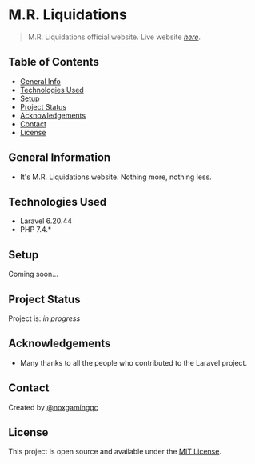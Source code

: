 # M.R. Liquidations

> M.R. Liquidations official website.
> Live website [_here_](https://www.mrliquidations.ca). <!-- If you have the project hosted somewhere, include the link here. -->

## Table of Contents

* [General Info](#general-information)
* [Technologies Used](#technologies-used)
* [Setup](#setup)
* [Project Status](#project-status)
* [Acknowledgements](#acknowledgements)
* [Contact](#contact)
* [License](#license)

## General Information

* It's M.R. Liquidations website. Nothing more, nothing less.

## Technologies Used

* Laravel 6.20.44
* PHP 7.4.*

## Setup

Coming soon...

## Project Status

Project is: _in progress_

## Acknowledgements

* Many thanks to all the people who contributed to the Laravel project.

## Contact

Created by [@noxgamingqc](https://www.noxgamingqc.ca/)

## License

This project is open source and available under the [MIT License](./LICENSE.md).
